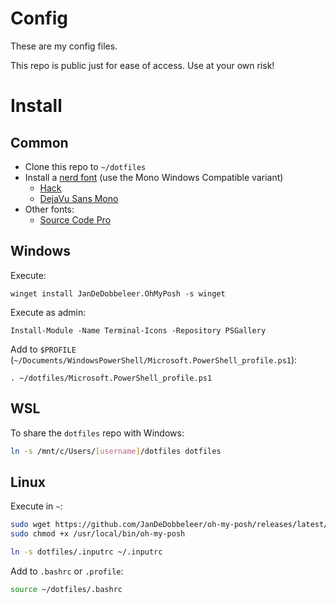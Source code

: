 # Config

These are my config files.

This repo is public just for ease of access. Use at your own risk!

# Install

## Common

 - Clone this repo to `~/dotfiles`
 - Install a [nerd font](https://www.nerdfonts.com/font-downloads) (use the Mono Windows Compatible variant)
   - [Hack](https://github.com/ryanoasis/nerd-fonts/releases/latest/download/Hack.zip)
   - [DejaVu Sans Mono](https://github.com/ryanoasis/nerd-fonts/releases/latest/download/DejaVuSansMono.zip)
 - Other fonts:
   - [Source Code Pro](https://github.com/adobe-fonts/source-code-pro/releases/latest)

## Windows

Execute:

```pwsh
winget install JanDeDobbeleer.OhMyPosh -s winget
```

Execute as admin:

```pwsh
Install-Module -Name Terminal-Icons -Repository PSGallery
```

Add to `$PROFILE` (`~/Documents/WindowsPowerShell/Microsoft.PowerShell_profile.ps1`):

```pwsh
. ~/dotfiles/Microsoft.PowerShell_profile.ps1
```

## WSL

To share the `dotfiles` repo with Windows:

```bash
ln -s /mnt/c/Users/[username]/dotfiles dotfiles
```

## Linux

Execute in `~`:

```bash
sudo wget https://github.com/JanDeDobbeleer/oh-my-posh/releases/latest/download/posh-linux-amd64 -O /usr/local/bin/oh-my-posh
sudo chmod +x /usr/local/bin/oh-my-posh

ln -s dotfiles/.inputrc ~/.inputrc
```

Add to `.bashrc` or `.profile`:

```bash
source ~/dotfiles/.bashrc
```

